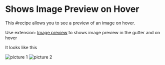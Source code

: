 # Shows Image Preview on Hover

This #recipe allows you to see a preview of an image on hover.

Use extension: [Image preview](https://marketplace.visualstudio.com/items?itemName=kisstkondoros.vscode-gutter-preview) to shows image preview in the gutter and on hover

It looks like this

![picture 1](../assets/images/preview-image-on-hover.png)
![picture 2](../assets/images/preview-image-in-glutter.png)

